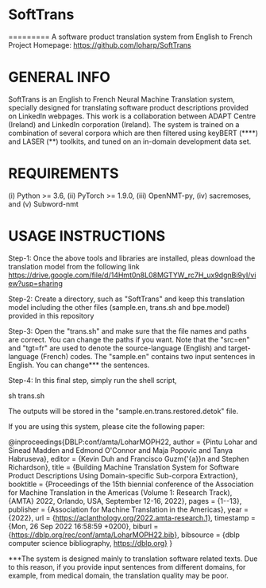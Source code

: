 # SoftTrans

========= A software product translation system from English to French
Project Homepage: https://github.com/loharp/SoftTrans

# GENERAL INFO

SoftTrans is an English to French Neural Machine Translation system, specially designed for translating software product descriptions provided on LinkedIn webpages. This work is a collaboration between ADAPT Centre (Ireland) and LinkedIn corporation (Ireland). The system is trained on a combination of several corpora which are then filtered using keyBERT (****) and LASER (**) toolkits, and tuned on an in-domain development data set.


# REQUIREMENTS
(i)   Python >= 3.6,
(ii)  PyTorch >= 1.9.0,
(iii) OpenNMT-py,
(iv)  sacremoses, and
(v)   Subword-nmt

# USAGE INSTRUCTIONS
Step-1: 
Once the above tools and libraries are installed, pleas download the translation model from the following link
https://drive.google.com/file/d/14Hmt0n8L08MGTYW_rc7H_ux9dgnBi9yI/view?usp=sharing

Step-2:
Create a directory, such as "SoftTrans" and keep this translation model including the other files (sample.en, trans.sh and bpe.model) provided in this repository

Step-3:
Open the "trans.sh" and make sure that the file names and paths are correct. You can change the paths if you want. Note that the "src=en" and "tgt=fr" are used to denote the source-language (English) and target-language (French) codes. The "sample.en" contains two input sentences in English. You can change*** the sentences.

Step-4:
In this final step, simply run the shell script,

sh trans.sh

The outputs will be stored in the "sample.en.trans.restored.detok" file.


If you are using this system, please cite the following paper:

@inproceedings{DBLP:conf/amta/LoharMOPH22,
  author    = {Pintu Lohar and
               Sinead Madden and
               Edmond O'Connor and
               Maja Popovic and
               Tanya Habruseva},
  editor    = {Kevin Duh and
               Francisco Guzm{\'{a}}n and
               Stephen Richardson},
  title     = {Building Machine Translation System for Software Product Descriptions
               Using Domain-specific Sub-corpora Extraction},
  booktitle = {Proceedings of the 15th biennial conference of the Association for
               Machine Translation in the Americas (Volume 1: Research Track), {AMTA}
               2022, Orlando, USA, September 12-16, 2022},
  pages     = {1--13},
  publisher = {Association for Machine Translation in the Americas},
  year      = {2022},
  url       = {https://aclanthology.org/2022.amta-research.1},
  timestamp = {Mon, 26 Sep 2022 16:58:59 +0200},
  biburl    = {https://dblp.org/rec/conf/amta/LoharMOPH22.bib},
  bibsource = {dblp computer science bibliography, https://dblp.org}
}



***The system is designed mainly to translation software related texts. Due to this reason, if you provide input sentences from different domains, for example, from medical domain, the translation quality may be poor. 




    
